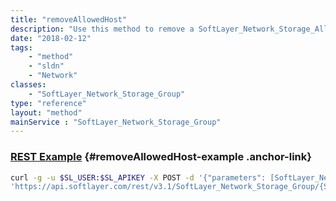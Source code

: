 ```yaml
---
title: "removeAllowedHost"
description: "Use this method to remove a SoftLayer_Network_Storage_Allowed_Host object from this group.  This will automatically disable access from this host to any SoftLayer_Network_Storage volumes currently attached to this group. "
date: "2018-02-12"
tags:
    - "method"
    - "sldn"
    - "Network"
classes:
    - "SoftLayer_Network_Storage_Group"
type: "reference"
layout: "method"
mainService : "SoftLayer_Network_Storage_Group"
---
```


### [REST Example](#removeAllowedHost-example) <a href="/article/rest/"><i class="fas fa-question"></i></a> {#removeAllowedHost-example .anchor-link} 
```bash
curl -g -u $SL_USER:$SL_APIKEY -X POST -d '{"parameters": [SoftLayer_Network_Storage_Allowed_Host]}' \
'https://api.softlayer.com/rest/v3.1/SoftLayer_Network_Storage_Group/{SoftLayer_Network_Storage_GroupID}/removeAllowedHost'
```
